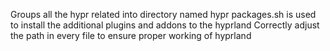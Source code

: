 Groups all the hypr related into directory named hypr 
packages.sh is used to install the additional plugins and addons to the hyprland 
Correctly adjust the path in every file to ensure proper working of hyprland

